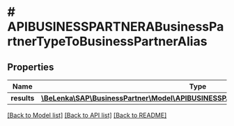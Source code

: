 # # APIBUSINESSPARTNERABusinessPartnerTypeToBusinessPartnerAlias

## Properties

Name | Type | Description | Notes
------------ | ------------- | ------------- | -------------
**results** | [**\BeLenka\SAP\BusinessPartner\Model\APIBUSINESSPARTNERABusinessPartnerAliasType[]**](APIBUSINESSPARTNERABusinessPartnerAliasType.md) |  | [optional]

[[Back to Model list]](../../README.md#models) [[Back to API list]](../../README.md#endpoints) [[Back to README]](../../README.md)
